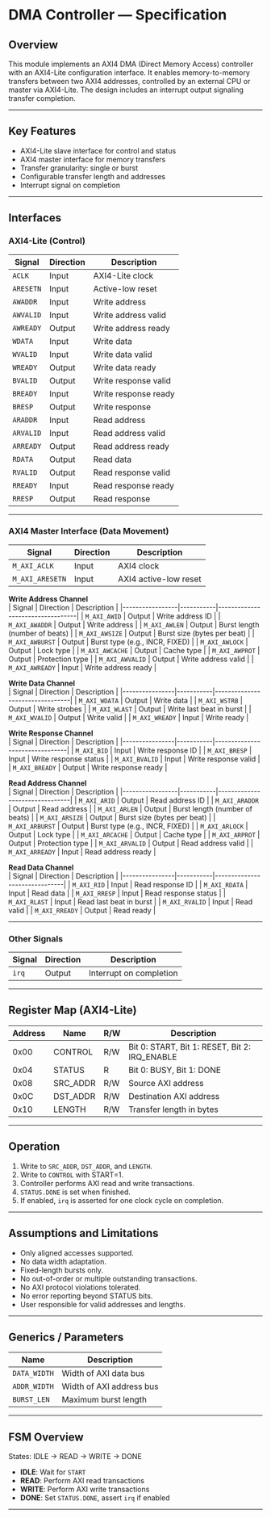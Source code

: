# DMA Controller — Specification

## Overview

This module implements an AXI4 DMA (Direct Memory Access) controller with an AXI4-Lite configuration interface. It enables memory-to-memory transfers between two AXI4 addresses, controlled by an external CPU or master via AXI4-Lite. The design includes an interrupt output signaling transfer completion.

---

## Key Features

- AXI4-Lite slave interface for control and status  
- AXI4 master interface for memory transfers  
- Transfer granularity: single or burst  
- Configurable transfer length and addresses  
- Interrupt signal on completion  

---

## Interfaces

### AXI4-Lite (Control)

| Signal    | Direction | Description               |
|-----------|-----------|---------------------------|
| `ACLK`    | Input     | AXI4-Lite clock           |
| `ARESETN` | Input     | Active-low reset          |
| `AWADDR`  | Input     | Write address             |
| `AWVALID` | Input     | Write address valid       |
| `AWREADY` | Output    | Write address ready       |
| `WDATA`   | Input     | Write data                |
| `WVALID`  | Input     | Write data valid          |
| `WREADY`  | Output    | Write data ready          |
| `BVALID`  | Output    | Write response valid      |
| `BREADY`  | Input     | Write response ready      |
| `BRESP`   | Output    | Write response            |
| `ARADDR`  | Input     | Read address              |
| `ARVALID` | Input     | Read address valid        |
| `ARREADY` | Output    | Read address ready        |
| `RDATA`   | Output    | Read data                 |
| `RVALID`  | Output    | Read response valid       |
| `RREADY`  | Input     | Read response ready       |
| `RRESP`   | Output    | Read response             |

---

### AXI4 Master Interface (Data Movement)

| Signal          | Direction | Description                         |
|-----------------|-----------|-------------------------------------|
| `M_AXI_ACLK`    | Input     | AXI4 clock                         |
| `M_AXI_ARESETN` | Input     | AXI4 active-low reset              |

**Write Address Channel**  
| Signal          | Direction | Description                        |
|-----------------|-----------|----------------------------------|
| `M_AXI_AWID`    | Output    | Write address ID                  |
| `M_AXI_AWADDR`  | Output    | Write address                    |
| `M_AXI_AWLEN`   | Output    | Burst length (number of beats)   |
| `M_AXI_AWSIZE`  | Output    | Burst size (bytes per beat)      |
| `M_AXI_AWBURST` | Output    | Burst type (e.g., INCR, FIXED)   |
| `M_AXI_AWLOCK`  | Output    | Lock type                        |
| `M_AXI_AWCACHE` | Output    | Cache type                      |
| `M_AXI_AWPROT`  | Output    | Protection type                 |
| `M_AXI_AWVALID` | Output    | Write address valid             |
| `M_AXI_AWREADY` | Input     | Write address ready             |

**Write Data Channel**  
| Signal         | Direction | Description                       |
|----------------|-----------|---------------------------------|
| `M_AXI_WDATA`  | Output    | Write data                      |
| `M_AXI_WSTRB`  | Output    | Write strobes                   |
| `M_AXI_WLAST`  | Output    | Write last beat in burst        |
| `M_AXI_WVALID` | Output    | Write valid                    |
| `M_AXI_WREADY` | Input     | Write ready                    |

**Write Response Channel**  
| Signal         | Direction | Description                      |
|----------------|-----------|--------------------------------|
| `M_AXI_BID`    | Input     | Write response ID              |
| `M_AXI_BRESP`  | Input     | Write response status          |
| `M_AXI_BVALID` | Input     | Write response valid           |
| `M_AXI_BREADY` | Output    | Write response ready           |

**Read Address Channel**  
| Signal          | Direction | Description                      |
|-----------------|-----------|--------------------------------|
| `M_AXI_ARID`    | Output    | Read address ID                |
| `M_AXI_ARADDR`  | Output    | Read address                  |
| `M_AXI_ARLEN`   | Output    | Burst length (number of beats) |
| `M_AXI_ARSIZE`  | Output    | Burst size (bytes per beat)    |
| `M_AXI_ARBURST` | Output    | Burst type (e.g., INCR, FIXED) |
| `M_AXI_ARLOCK`  | Output    | Lock type                     |
| `M_AXI_ARCACHE` | Output    | Cache type                   |
| `M_AXI_ARPROT`  | Output    | Protection type              |
| `M_AXI_ARVALID` | Output    | Read address valid           |
| `M_AXI_ARREADY` | Input     | Read address ready           |

**Read Data Channel**  
| Signal         | Direction | Description                    |
|----------------|-----------|-------------------------------|
| `M_AXI_RID`    | Input     | Read response ID             |
| `M_AXI_RDATA`  | Input     | Read data                   |
| `M_AXI_RRESP`  | Input     | Read response status        |
| `M_AXI_RLAST`  | Input     | Read last beat in burst     |
| `M_AXI_RVALID` | Input     | Read valid                  |
| `M_AXI_RREADY` | Output    | Read ready                  |

---

### Other Signals

| Signal | Direction | Description               |
|--------|-----------|---------------------------|
| `irq`  | Output    | Interrupt on completion   |

---

## Register Map (AXI4-Lite)

| Address | Name      | R/W | Description                               |
|---------|-----------|-----|-------------------------------------------|
| 0x00    | CONTROL   | R/W | Bit 0: START, Bit 1: RESET, Bit 2: IRQ_ENABLE |
| 0x04    | STATUS    | R   | Bit 0: BUSY, Bit 1: DONE                  |
| 0x08    | SRC_ADDR  | R/W | Source AXI address                         |
| 0x0C    | DST_ADDR  | R/W | Destination AXI address                    |
| 0x10    | LENGTH    | R/W | Transfer length in bytes                   |

---

## Operation

1. Write to `SRC_ADDR`, `DST_ADDR`, and `LENGTH`.  
2. Write to `CONTROL` with START=1.  
3. Controller performs AXI read and write transactions.  
4. `STATUS.DONE` is set when finished.  
5. If enabled, `irq` is asserted for one clock cycle on completion.

---

## Assumptions and Limitations

- Only aligned accesses supported.  
- No data width adaptation.  
- Fixed-length bursts only.  
- No out-of-order or multiple outstanding transactions.  
- No AXI protocol violations tolerated.  
- No error reporting beyond STATUS bits.  
- User responsible for valid addresses and lengths.

---

## Generics / Parameters

| Name        | Description                   |
|-------------|-------------------------------|
| `DATA_WIDTH`| Width of AXI data bus         |
| `ADDR_WIDTH`| Width of AXI address bus      |
| `BURST_LEN` | Maximum burst length          |

---

## FSM Overview

States: IDLE → READ → WRITE → DONE

- **IDLE**: Wait for `START`  
- **READ**: Perform AXI read transactions  
- **WRITE**: Perform AXI write transactions  
- **DONE**: Set `STATUS.DONE`, assert `irq` if enabled  

---
